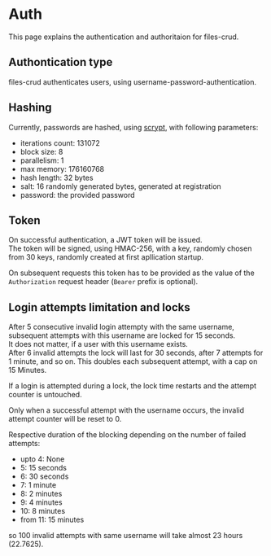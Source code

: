 # Auth

This page explains the authentication and authoritaion for files-crud.

## Authontication type
files-crud authenticates users, using username-password-authentication.

## Hashing
Currently, passwords are hashed, using [scrypt](https://en.wikipedia.org/wiki/Scrypt), with following parameters:
* iterations count: 131072
* block size: 8
* parallelism: 1
* max memory: 176160768
* hash length: 32 bytes
* salt: 16 randomly generated bytes, generated at registration
* password: the provided password

## Token
On successful authentication, a JWT token will be issued. \
The token will be signed, using HMAC-256, with a key, randomly chosen from 30 keys, randomly created at first apllication startup.

On subsequent requests this token has to be provided as the value of the `Authorization` request header (`Bearer` prefix is optional).

## Login attempts limitation and locks
After 5 consecutive invalid login attempty with the same username,
subsequent attempts with this username are locked for 15 seconds. \
It does not matter, if a user with this username exists. \
After 6 invalid attempts the lock will last for 30 seconds, after 7 attempts for 1 minute, and so on.
This doubles each subsequent attempt, with a cap on 15 Minutes.

If a login is attempted during a lock, the lock time restarts and the attempt counter is untouched.

Only when a successful attempt with the username occurs, the invalid attempt counter will be reset to 0.

Respective duration of the blocking depending on the number of failed attempts:
* upto 4: None
* 5: 15 seconds
* 6: 30 seconds
* 7: 1 minute
* 8: 2 minutes
* 9: 4 minutes
* 10: 8 minutes
* from 11: 15 minutes

so 100 invalid attempts with same username will take almost 23 hours (22.7625).
